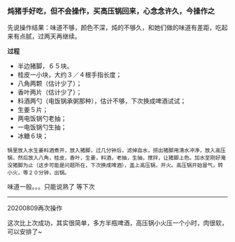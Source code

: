 ### 炖猪手好吃，但不会操作，买高压锅回来，心念念许久，今操作之

先说操作结果：味道不够，颜色不深，炖的不够久，和她们做的味道有差距，吃起来有点腻，过两天再继续。

**过程**
* 半边猪脚，６５块。
* 桂皮一小块，大约３／４根手指长度；
* 八角两颗（估计少了）；
* 香叶两片（估计少了）；
* 料酒两勺（电饭锅承粥那种），估计不够，下次换成啤酒试试；
* 生姜５片；
* 两电饭锅勺老抽；
* 一电饭锅勺生抽；
* 冰糖６块；

`锅里放入水生姜料酒煮开，放入猪脚，过几分钟后，滤掉血水，捞出猪脚用清水冲净，放入高压锅，然后放入八角，桂皮，香叶，生姜，料酒，老抽，生抽，搅拌，让猪脚上色。加水至刚好淹没猪脚为止（这步可能是问题所在，下次换成啤酒），盖上高压锅，开火。高压锅开始冒气，转小火，等２０分钟，出锅。`

味道一般。。。只能说熟了
等下次

---
20200809再次操作

这次比上次成功，其实很简单，多方半瓶啤酒，高压锅小火压一个小时，肉很软，可以安排了~
